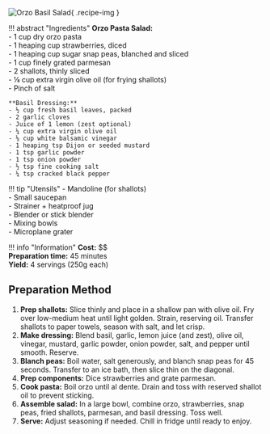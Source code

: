 ![Orzo Basil Salad](../images/orzo-basil-salad.jpg){ .recipe-img }

!!! abstract "Ingredients"
    **Orzo Pasta Salad:**  
    - 1 cup dry orzo pasta  
    - 1 heaping cup strawberries, diced  
    - 1 heaping cup sugar snap peas, blanched and sliced  
    - 1 cup finely grated parmesan  
    - 2 shallots, thinly sliced  
    - ⅛ cup extra virgin olive oil (for frying shallots)  
    - Pinch of salt  

    **Basil Dressing:**  
    - ½ cup fresh basil leaves, packed  
    - 2 garlic cloves  
    - Juice of 1 lemon (zest optional)  
    - ¼ cup extra virgin olive oil  
    - ⅛ cup white balsamic vinegar  
    - 1 heaping tsp Dijon or seeded mustard  
    - 1 tsp garlic powder  
    - 1 tsp onion powder  
    - ½ tsp fine cooking salt  
    - ¼ tsp cracked black pepper  

!!! tip "Utensils"
    - Mandoline (for shallots)  
    - Small saucepan  
    - Strainer + heatproof jug  
    - Blender or stick blender  
    - Mixing bowls  
    - Microplane grater  

!!! info "Information"
    **Cost:** $$  
    **Preparation time:** 45 minutes  
    **Yield:** 4 servings (250g each)  

## Preparation Method

1. **Prep shallots:** Slice thinly and place in a shallow pan with olive oil. Fry over low-medium heat until light golden. Strain, reserving oil. Transfer shallots to paper towels, season with salt, and let crisp.  
2. **Make dressing:** Blend basil, garlic, lemon juice (and zest), olive oil, vinegar, mustard, garlic powder, onion powder, salt, and pepper until smooth. Reserve.  
3. **Blanch peas:** Boil water, salt generously, and blanch snap peas for 45 seconds. Transfer to an ice bath, then slice thin on the diagonal.  
4. **Prep components:** Dice strawberries and grate parmesan.  
5. **Cook pasta:** Boil orzo until al dente. Drain and toss with reserved shallot oil to prevent sticking.  
6. **Assemble salad:** In a large bowl, combine orzo, strawberries, snap peas, fried shallots, parmesan, and basil dressing. Toss well.  
7. **Serve:** Adjust seasoning if needed. Chill in fridge until ready to enjoy.  
